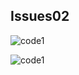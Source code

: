 ## Issues02

![code1](https://github.com/tckeat210/261474-stia1123-Interface/issues/1#issuecomment-626278991)

![code1](https://github.com/tckeat210/261474-stia1123-Interface/issues/1#issuecomment-626279006)
